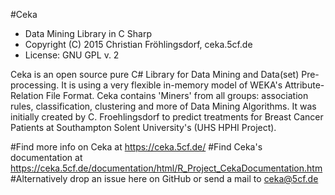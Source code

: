 #Ceka
- Data Mining Library in C Sharp
- Copyright (C) 2015 Christian Fröhlingsdorf, ceka.5cf.de
- License: GNU GPL v. 2

Ceka is an open source pure C# Library for Data Mining and Data(set) Pre-processing. 
It is using a very flexible in-memory model of WEKA's Attribute-Relation File Format. 
Ceka contains 'Miners' from all groups: association rules, classification, clustering 
and more of Data Mining Algorithms. 
It was initially created by C. Froehlingsdorf to predict treatments for Breast Cancer Patients
at Southampton Solent University's (UHS HPHI Project).

#Find more info on Ceka at https://ceka.5cf.de/
#Find Ceka's documentation at https://ceka.5cf.de/documentation/html/R_Project_CekaDocumentation.htm
#Alternatively drop an issue here on GitHub or send a mail to ceka@5cf.de
